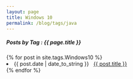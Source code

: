 ```yaml
---
layout: page
title: Windows 10
permalink: /blog/tags/java
---
```

 
<h5> Posts by Tag : {{ page.title }} </h5>

<div class="card">
{% for post in site.tags.Windows10 %}
    <li class="category-posts">
        <span>{{ post.date | date_to_string }}</span> &nbsp; <a href="{{ post.url }}">{{ post.title }}</a>
    </li>
{% endfor %}
</div>